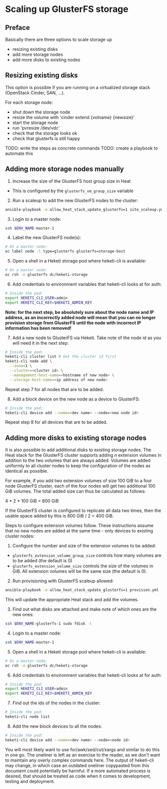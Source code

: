 # Scaling up GlusterFS storage

## Preface

Basically there are three options to scale storage up

- resizing existing disks
- add more storage nodes
- add more disks to existing nodes

## Resizing existing disks

This option is possible if you are running on a virtualized storage stack
(OpenStack Cinder, SAN, ...).

For each storage node:
- shut down the storage node
- resize the volume with 'cinder extend {volname} {newsize}'
- start the storage node
- run 'pvresize /dev/vdc'
- check that the storage looks ok
- check that glusterfs is still happy

TODO: write the steps as concrete commands
TODO: create a playbook to automate this

## Adding more storage nodes manually

1. Increase the size of the GlusterFS host group size in Heat
  * This is configured by the `glusterfs_vm_group_size` variable

2. Run a scaleup to add the new GlusterFS nodes to the cluster:
```bash
ansible-playbook -e allow_heat_stack_update_glusterfs=1 site_scaleup.yml
```

3. Login to a master node:
```bash
ssh $ENV_NAME-master-1
```

4. Label the new GlusterFS node(s):
```bash
# On a master node:
oc label node -l type=glusterfs glusterfs=storage-host
```

5. Open a shell in a Heketi storage pod where heketi-cli is available:
```bash
# On a master node:
oc rsh -n glusterfs dc/heketi-storage
```

6. Add credentials to environment variables that heketi-cli looks at for auth:
```bash
# Inside the pod:
export HEKETI_CLI_USER=admin
export HEKETI_CLI_KEY=$HEKETI_ADMIN_KEY
```

**Note: for the next step, be absolutely sure about the node name and IP
address, as an incorrectly added node will mean that you can no longer provision
storage from GlusterFS until the node with incorrect IP information has been
removed!**

7. Add a new node to GlusterFS via Heketi. Take note of the node id as you will
need it in the next step:
```bash
# Inside the pod:
heketi-cli cluster list # Get the cluster id first
heketi-cli node add \
  --zone=1 \
  --cluster=<cluster id> \
  --management-host-name=<hostname of new node> \
  --storage-host-name=<ip address of new node>
```
Repeat step 7 for all nodes that are to be added.

8. Add a block device on the new node as a device to GlusterFS:
```bash
# Inside the pod:
heketi-cli device add --name=<dev name> --node=<new node id>
```
Repeat step 8 for all devices that are to be added.

## Adding more disks to existing storage nodes

It is also possible to add additional disks to existing storage nodes. The Heat
stack for the GlusterFS cluster supports adding *n* extension volumes in
addition to the two volumes that are always added. Volumes are added uniformly
to all cluster nodes to keep the configuration of the nodes as identical as
possible.

For example, if you add two extension volumes of size 100 GiB to a four node
GlusterFS cluster, each of the four nodes will get two additional 100 GiB
volumes. The total added size can thus be calculated as follows:

4 * 2 * 100 GiB = 800 GiB

If the GlusterFS cluster is configured to replicate all data two times, then the
usable space added by this is 800 GiB / 2 = 400 GiB.

Steps to configure extension volumes follow. These instructions assume that no
new nodes are added at the same time - only devices to existing cluster nodes:

1. Configure the number and size of the extension volumes to be added:
  * `glusterfs_extension_volume_group_size` controls how many volumes are to be
    added (the default is 0)
  * `glusterfs_extension_volume_size` controls the size of the volumes in GiB.
    All extension volumes will be the same size (the default is 0).

2. Run provisioning with GlusterFS scaleup allowed:
```bash
ansible-playbook -e allow_heat_stack_update_glusterfs=1 provision.yml
```
This will update the appropriate Heat stack and add the volumes.

3. Find out what disks are attached and make note of which ones are the new
ones:
```bash
ssh $ENV_NAME-glusterfs-1 sudo fdisk -l
```

4. Login to a master node:
```bash
ssh $ENV_NAME-master-1
```

5. Open a shell in a Heketi storage pod where heketi-cli is available:
```bash
# On a master node:
oc rsh -n glusterfs dc/heketi-storage
```

6. Add credentials to environment variables that heketi-cli looks at for auth:
```bash
# Inside the pod:
export HEKETI_CLI_USER=admin
export HEKETI_CLI_KEY=$HEKETI_ADMIN_KEY
```

7. Find out the ids of the nodes in the cluster:
```bash
# Inside the pod:
heketi-cli node list
```

8. Add the new block devices to all the nodes:
```bash
# Inside the pod:
heketi-cli device add --name=<dev name> --node=<node id>
```
You will most likely want to use for/awk/sed/cut/xargs and similar to do this
in one go. The oneliner is left as an exercise to the reader, as we don't want
to maintain any overly complex commands here. The output of heketi-cli may
change, in which case an outdated oneliner copypasted from this document could
potentially be harmful. If a more automated process is desired, that should be
treated as code when it comes to development, testing and deployment.
